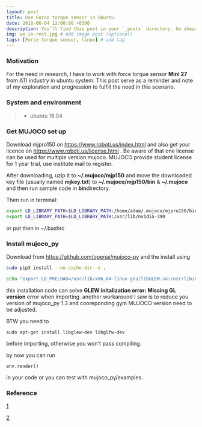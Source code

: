 ```yaml
---
layout: post
title: Use Force torque sensor in ubuntu.
date: 2018-06-04 12:00:00 +0300
description: You’ll find this post in your `_posts` directory. Go ahead and edit it and re-build the site to see your changes. # Add post description (optional)
img: we-in-rest.jpg # Add image post (optional)
tags: [Force torque sensor, linux] # add tag
---
```


### Motivation

For the need in research, I have to work with force torque sensor **Mini 27** from ATI industry in ubuntu system.
This post serve as a reminder and note of my exploration and progression to fulfill the need in this scenario.


### System and environment

> * ubuntu 16.04


### Get MUJOCO set up
Download mjpro150 on https://www.roboti.us/index.html and also get your licence on https://www.roboti.us/license.html .
Be aware of that one license can be used for multiple version mujoco. MUJOCO provide student license for 1 year trial, use institute 
mail to register.

After downloading, uzip it to **~/.mujoco/mjp150** and move the downloaded key file (usually named **mjkey.txt**) to 
**~/.mujoco/mjp150/bin** & **~/.mujoco** and then run sample code in **bin**directory.

Then run in terminal:

```bash
export LD_LIBRARY_PATH=$LD_LIBRARY_PATH:/home/adam/.mujoco/mjpro150/bin
export LD_LIBRARY_PATH=$LD_LIBRARY_PATH:/usr/lib/nvidia-390
```


or put then in ~/.bashrc

### Install mujoco_py

Download from https://github.com/openai/mujoco-py and the install using

```bash
sudo pip3 install --no-cache-dir -e .

echo "export LD_PRELOAD=/usr/lib/x86_64-linux-gnu/libGLEW.so:/usr/lib/nvidia-390/libGL.so" >> ~/.bashrc
```


this installation code can solve **GLEW initalization error: Missing GL version** error when importing.
another workaround I saw is to reduce you version of mujoco_py 1.3 and cooreponding gym MUJOCO version need to be 
adjusted.


BTW you need to 

```
sudo apt-get install libglew-dev libglfw-dev
```

before importing, otherwise you won't pass compiling.

by now you can run 

```
env.render()
```

in your code or you can test with mujoco_py/examples.

### Reference

[1](https://link.zhihu.com/?target=https%3A//github.com/openai/mujoco-py/pull/145)

[2](https://github.com/openai/mujoco-py/issues/44)

